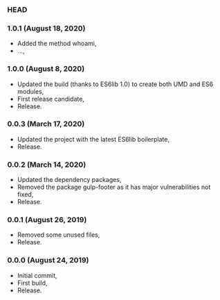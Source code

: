 ### HEAD

### 1.0.1 (August 18, 2020)

  * Added the method whoami,
  * ...,


### 1.0.0 (August 8, 2020)

  * Updated the build (thanks to ES6lib 1.0) to create both UMD and ES6 modules,
  * First release candidate,
  * Release.


### 0.0.3 (March 17, 2020)

  * Updated the project with the latest ES6lib boilerplate,
  * Release.


### 0.0.2 (March 14, 2020)

  * Updated the dependency packages,
  * Removed the package gulp-footer as it has major vulnerabilities not fixed,
  * Release.


### 0.0.1 (August 26, 2019)

  * Removed some unused files,
  * Release.


### 0.0.0 (August 24, 2019)

  * Initial commit,
  * First build,
  * Release.
